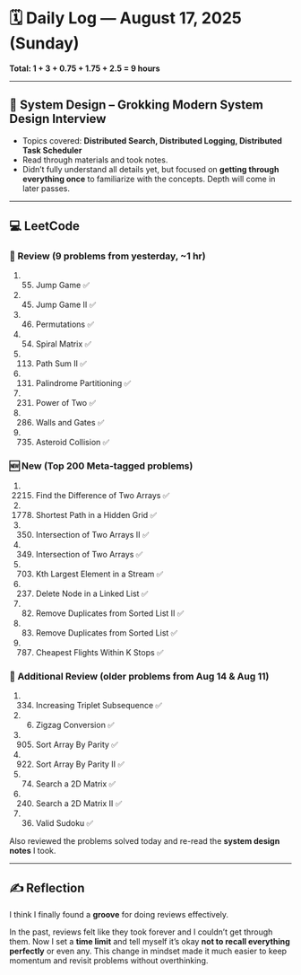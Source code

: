 # 🗓️ Daily Log — August 17, 2025 (Sunday)  
**Total: 1 + 3 + 0.75 + 1.75 + 2.5 = 9 hours**

---

## 📘 System Design – Grokking Modern System Design Interview
- Topics covered: **Distributed Search, Distributed Logging, Distributed Task Scheduler**  
- Read through materials and took notes.  
- Didn’t fully understand all details yet, but focused on **getting through everything once** to familiarize with the concepts. Depth will come in later passes.  

---

## 💻 LeetCode

### 🔄 Review (9 problems from yesterday, ~1 hr)
1. 55. Jump Game ✅  
2. 45. Jump Game II ✅  
3. 46. Permutations ✅  
4. 54. Spiral Matrix ✅  
5. 113. Path Sum II ✅  
6. 131. Palindrome Partitioning ✅  
7. 231. Power of Two ✅  
8. 286. Walls and Gates ✅  
9. 735. Asteroid Collision ✅  

### 🆕 New (Top 200 Meta-tagged problems)
1. 2215. Find the Difference of Two Arrays ✅  
2. 1778. Shortest Path in a Hidden Grid ✅  
3. 350. Intersection of Two Arrays II ✅  
4. 349. Intersection of Two Arrays ✅  
5. 703. Kth Largest Element in a Stream ✅  
6. 237. Delete Node in a Linked List ✅  
7. 82. Remove Duplicates from Sorted List II ✅  
8. 83. Remove Duplicates from Sorted List ✅  
9. 787. Cheapest Flights Within K Stops ✅  

### 📂 Additional Review (older problems from Aug 14 & Aug 11)
1. 334. Increasing Triplet Subsequence ✅  
2. 6. Zigzag Conversion ✅  
3. 905. Sort Array By Parity ✅  
4. 922. Sort Array By Parity II ✅  
5. 74. Search a 2D Matrix ✅  
6. 240. Search a 2D Matrix II ✅  
7. 36. Valid Sudoku ✅  

Also reviewed the problems solved today and re-read the **system design notes** I took.

---

## ✍️ Reflection
I think I finally found a **groove** for doing reviews effectively.  

In the past, reviews felt like they took forever and I couldn’t get through them. Now I set a **time limit** and tell myself it’s okay **not to recall everything perfectly** or even any. This change in mindset made it much easier to keep momentum and revisit problems without overthinking.